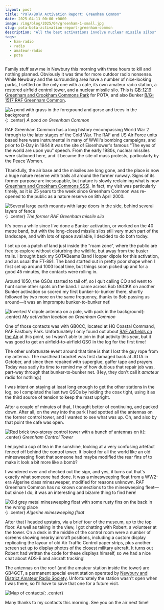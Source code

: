 ```yaml
---
layout: post
title: "POTA/BOTA Activation Report: Greenham Common"
date: 2025-04-11 00:00 +0000
image: /img/blog/2025/04/greenham-1-small.jpg
slug: pota-bota-activation-report-greenham-common
description: "All the best activations involve nuclear missile silos"
tags:
  - ham-radio
  - radio
  - amateur-radio
  - pota
---
```


Family stuff saw me in Newbury this morning with three hours to kill and nothing planned. Obviously it was time for more outdoor radio nonsense. While Newbury and the surrounding area have a number of nice-looking parks, I settled on the only one with a cafe, its own amateur radio station, a restored airfield control tower, and a nuclear missile silo. This is [GB-1219 Greenham and Crookham Commons Park](https://pota.app/#/park/GB-1219) for POTA, and also Bunker [B/G-1517 RAF Greenham Common](https://bunkerwiki.org/?s=B/G-1517).

![A pond with grass in the foreground and gorse and trees in the background](/img/blog/2025/04/greenham-2.jpg){: .center}
*A pond on Greenham Common*

RAF Greenham Common has a long history encompassing World War 2 through to the later stages of the Cold War. The RAF and US Air Force units based here were instrumental in many of WWII's bombing campaigns, and prior to D-Day in 1944 it was the site of Eisenhower's famous "The eyes of the world are upon you" speech. From the early 1980s, nuclear missiles were stationed here, and it became the site of mass protests, particularly by the Peace Women.

Thankfully, the air base and the missiles are long gone, and the place is now a huge nature reserve with trails all around the former runway. Signs of its former purpose are inescapable, but nature is slowly reclaiming what is now [Greenham and Crookham Commons SSSI](https://www.bbowt.org.uk/nature-reserves/greenham-and-crookham-commons). In fact, my visit was particularly timely, as it is 25 years to the week since Greenham Common was re-opened to the public as a nature reserve on 8th April 2000.

![Several large earth mounds with large doors in the side, behind several layers of fence](/img/blog/2025/04/greenham-3.jpg){: .center}
*The former RAF Greenham missile silo*

It's been a while since I've done a Bunker activation, or worked on the 40 metre band, but with the long-closed missile silos still very much part of the landscape, and with lots of space available, I decided to do both today.

I set up on a patch of land just inside the "roam zone", where the public are free to explore without disturbing the wildlife, but away from the busier trails. I brought back my SOTABeams Band Hopper dipole for this activation, and as usual the FT-891. The band started out in pretty poor shape when I first set up around 1000 local time, but things soon picked up and for a good 45 minutes, the contacts were rolling in.

Around 1050, the QSOs started to tail off, so I quit calling CQ and went to hunt some other spots on the band. I came across Bob G6CKK on another Bunker activation so scored my first bunker-to-bunker there, shortly followed by two more on the same frequency, thanks to Bob passing us around&mdash;it was an impromptu bunker-to-bunker net!

![Inverted V dipole antenna on a pole, with pack in the background](/img/blog/2025/04/greenham-4.jpg){: .center}
*My activation location on Greenham Common*

One of those contacts was with GB0CC, located at HQ Coastal Command, RAF Eastbury Park. Unfortunately I only found out about [RAF Airfields on the Air](https://www.rafars.org/rafaota/) at this point, so I wasn't able to join in that activity this year, but it was good to get an airfield-to-airfield QSO in the log for the first time!

The other unfortunate event around that time is that I lost the guy rope from my antenna. The masthead bracket was first damaged back at JOTA in October, and since then repaired with superglue, gaffer tape and prayers. Today was sadly its time to remind my of how dubious that repair job was, part-way through that bunker-to-bunker net. (Hey, they don't call it *amateur* radio for nothing.)

I was intent on staying at least long enough to get the other stations in the log, so I completed the last two QSOs by holding the coax tight, using it as the third source of tension to keep the mast upright.

After a couple of minutes of that, I thought better of continuing, and packed down. After all, on the way into the park I had spotted all the antennas on the former control tower, and I wanted to see what was up. Oh, and also by that point the cafe was open.

![Red brick two-storey control tower with a bunch of antennas on it](/img/blog/2025/04/greenham-1.jpg){: .center}
*Greenham Control Tower*

I enjoyed a cup of tea in the sunshine, looking at a very confusing artefact fenced off behind the control tower. It looked for all the world like an old minesweeping float that someone had maybe modified the rear fins of to make it look a bit more like a bomb?

I wandered over and checked out the sign, and yes, it turns out that's exactly what someone had done. It was a minesweeping float from a WW2-era Algerine class minesweeper, modified for reasons unknown. RAF Greenham Common has no known connections to the minesweeping fleet&mdash;but since I do, it was an interesting and bizarre thing to find here!

![Old grey metal minesweeping float with some rusty fins on the back in the wrong place](/img/blog/2025/04/greenham-5.jpg){: .center}
*Algerine minesweeping float*

After that I headed upstairs, via a brief tour of the museum, up to the top floor. As well as taking in the view, I got chatting with Robert, a volunteer at the tower. On a desk in the middle of the control room were a number of screens showing nearby aircraft positions, including a custom display replicating the layour of old Air Traffic Control paper strips, plus another screen set up to display photos of the closest military aircraft. It turns out Robert had written the code for these displays himself, so we had a nice chat about ADS-B and aircraft tracking!

The antennas on the roof (and the amateur station inside the tower) are GB4GCT, a permanent special event station operated by [Newbury and District Amateur Radio Society](https://www.nadars.org.uk/GB4GCT.asp). Unfortunately the station wasn't open when I was there, so I'll have to save that one for a future visit.

![Map of contacts](/img/blog/2025/04/greenham-map.png){: .center}

Many thanks to my contacts this morning. See you on the air next time!